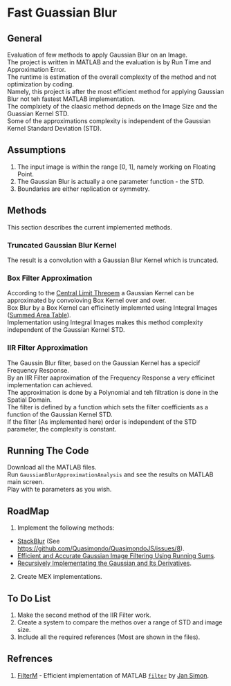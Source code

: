# Fast Guassian Blur

## General
Evaluation of few methods to apply Gaussian Blur on an Image.  
The project is written in MATLAB and the evaluation is by Run Time and Approximation Error.  
The runtime is estimation of the overall complexity of the method and not optimization by coding.  
Namely, this project is after the most efficient method for applying Gaussian Blur not teh fastest MATLAB implementation.  
The complxiety of the claasic method depneds on the Image Size and the Guassian Kernel STD.  
Some of the approximations complexity is independent of the Gaussian Kernel Standard Deviation (STD).

## Assumptions
 1. The input image is within the range [0, 1], namely working on Floating Point.
 2. The Gaussian Blur is actually a one parameter function - the STD.
 3. Boundaries are either replication or symmetry.

## Methods
This section describes the current implemented methods.

### Truncated Gaussian Blur Kernel
The result is a convolution with a Gaussian Blur Kernel which is truncated.

### Box Filter Approximation
According to the [Central Limit Threoem][1] a Gaussian Kernel can be approximated by convoloving Box Kernel over and over.  
Box Blur by a Box Kernel can efficinetly implemnted using Integral Images ([Summed Area Table][2]).  
Implementation using Integral Images makes this method complexity independent of the Gaussian Kernel STD.  

### IIR Filter Approximation
The Gaussin Blur filter, based on the Gaussian Kernel has a specicif Frequency Response.  
By an IIR Filter aaproximation of the Frequency Response a very efficinet implementation can achieved.  
The approximation is done by a Polynomial and teh filtration is done in the Spatial Domain.  
The filter is defined by a function which sets the filter coefficients as a function of the Gaussian Kernel STD.  
If the filter (As implemented here) order is independent of the STD parameter, the complexity is constant.  

## Running The Code
Download all the MATLAB files.  
Run `GaussianBlurApproximationAnalysis` and see the results on MATLAB main screen.  
Play with te parameters as you wish.

## RoadMap
 1. Implement the following methods:
  - [StackBlur][6] (See https://github.com/Quasimondo/QuasimondoJS/issues/8).
  - [Efficient and Accurate Gaussian Image Filtering Using Running Sums][7].
  - [Recursively Implementating the Gaussian and Its Derivatives][8].
 2. Create MEX implementations.

## To Do List
 1. Make the second method of the IIR Filter work.
 2. Create a system to compare the methos over a range of STD and image size.
 3. Include all the required references (Most are shown in the files).

## Refrences
 1. [FilterM][3] - Efficient implementation of MATLAB [`filter`][4] by [Jan Simon][5].

  [1]: http://en.wikipedia.org/wiki/Central_limit_theorem
  [2]: http://en.wikipedia.org/wiki/Summed_area_table
  [3]: http://www.mathworks.com/matlabcentral/fileexchange/32261-filterm
  [4]: http://www.mathworks.com/help/matlab/ref/filter.html
  [5]: http://www.mathworks.com/matlabcentral/profile/authors/869888-jan-simon
  [6]: http://www.quasimondo.com/StackBlurForCanvas/StackBlurDemo.html
  [7]: http://arxiv.org/abs/1107.4958
  [8]: https://hal.inria.fr/inria-00074778/en/
